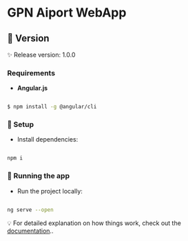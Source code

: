 # GPN Aiport WebApp

## :mag_right: Version

:sparkles: Release version: 1.0.0

### Requirements

- **Angular.js**

```bash

$ npm install -g @angular/cli

```

### :wrench: Setup

- Install dependencies:

```bash

npm i

```

### :rocket: Running the app

- Run the project locally:

```bash

ng serve --open

```

:bulb: For detailed explanation on how things work, check out the [documentation](https://angular.io/docs)..
